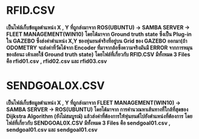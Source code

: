 # RFID.CSV
#### เป็นไฟล์เก็บข้อมูลตำแหน่ง X , Y ที่ถูกส่งมาจาก ROS(UBUNTU) -> SAMBA SERVER -> FLEET MANAGEMENT(WIN10) โดยได้มาจาก Ground truth state ซึ่งเป็น Plug-in ใน GAZEBO ซึ่งส่งค่าตำแหน่ง X,Y ชองหุ่นยนต์จริงที่อยู่บน Grid ของ GAZEBO ออกมา(ถ้า ODOMETRY จะส่งค่าที่วัดได้จาก Encoder ที่มาจากล้อซึ่งความจริงมันมี ERROR จากการหมุนของล้อนะ เค้าเลยใช้ Ground truth state) โดยไฟล์ที่เกี่ยวกับ RFID.CSV มีทั้งหมด 3 Files คือ rfid01.csv , rfid02.csv และ rfid03.csv </br>
# SENDGOAL0X.CSV
#### เป็นไฟล์เก็บข้อมูลตำแหน่ง X , Y ที่ถูกส่งมาจาก FLEET MANAGEMENT(WIN10) -> SAMBA SERVER -> ROS(UBUNTU) โดยได้มาจาก การคำนวณหาเส้นทางที่ใกล้ที่สุดของ Dijkstra Algorithm (ยังไม่สมบูรณ์) แล้วส่งค่าที่ต้องการให้หุ่นยนต์ไปยังตำแหน่งที่ต้องการ โดยไฟล์ที่เกี่ยวกับ SENDGOAL0X.CSV มีทั้งหมด 3 Files คือ sendgoal01.csv , sendgoal01.csv และ sendgoal01.csv </br>
